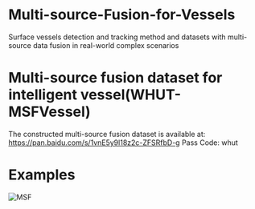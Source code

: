 # Multi-source-Fusion-for-Vessels
Surface vessels detection and tracking method and datasets with multi-source data fusion in real-world complex scenarios
# Multi-source fusion dataset for intelligent vessel(WHUT-MSFVessel)
The constructed multi-source fusion dataset is available at:  https://pan.baidu.com/s/1vnE5y9l18z2c-ZFSRfbD-g 
Pass Code: whut
# Examples
![MSF](https://github.com/user-attachments/assets/e5e8022b-8cbd-4df7-8d48-62a885676850)
